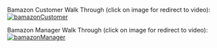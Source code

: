 Bamazon Customer Walk Through (click on image for redirect to video):
[![bamazonCustomer](https://user-images.githubusercontent.com/29715117/55272872-e790a100-5299-11e9-82e1-35e8419ecaec.JPG)](https://drive.google.com/file/d/1bXH_YPhMGfKGfy7HQtYrNtDUG4LSXKpn/view)


Bamazon Manager Walk Through (click on image for redirect to video):
[![bamazonManager](https://user-images.githubusercontent.com/29715117/55273651-9803a280-52a4-11e9-8868-2ddd528edf17.JPG)](https://drive.google.com/file/d/1ZM80Gx95gaI610v0QrWnDnpuRw3Vw_CD/view)
